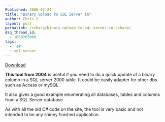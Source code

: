 ```yaml
---
Published: 2006-02-24
title: "Binary upload to SQL Server in"
author: Chris S
layout: post
permalink: /csharp/binary-upload-to-sql-server-in-csharp/
dsq_thread_id:
  - 1069203008
tags:
  - 'c#'
  - sql-server
---
```

[Download][1]

**This tool from 2004** is useful if you need to do a quick update of a binary column in a SQL server 2000 table. It could be easily adapter for other dbs such as Access or mySQL.

It also gives a good example enumerating all databases, tables and columns from a SQL Server database

<!--more-->

As with all the old C# code on the site, the tool is very basic and not intended to be any shiney finished application.

 [1]: /storage/downloads/BinaryUpload.zip